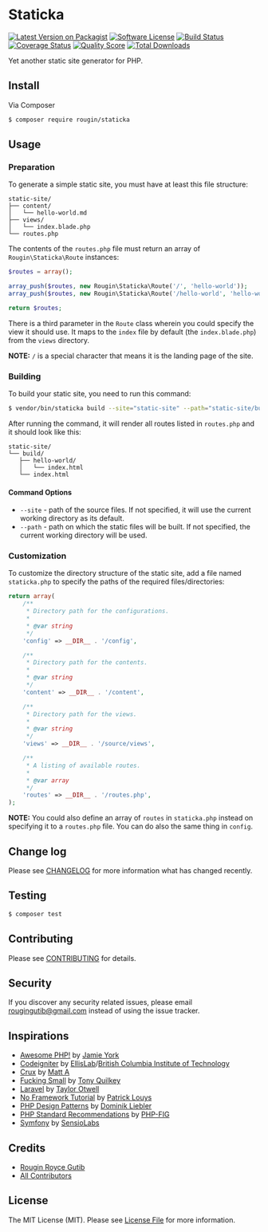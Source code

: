 # Staticka

[![Latest Version on Packagist][ico-version]][link-packagist]
[![Software License][ico-license]](LICENSE.md)
[![Build Status][ico-travis]][link-travis]
[![Coverage Status][ico-scrutinizer]][link-scrutinizer]
[![Quality Score][ico-code-quality]][link-code-quality]
[![Total Downloads][ico-downloads]][link-downloads]

Yet another static site generator for PHP.

## Install

Via Composer

``` bash
$ composer require rougin/staticka
```

## Usage

### Preparation

To generate a simple static site, you must have at least this file structure:

```
static-site/
├── content/
│   └── hello-world.md
├── views/
│   └── index.blade.php
└── routes.php
```

The contents of the `routes.php` file must return an array of `Rougin\Staticka\Route` instances:

``` php
$routes = array();

array_push($routes, new Rougin\Staticka\Route('/', 'hello-world'));
array_push($routes, new Rougin\Staticka\Route('/hello-world', 'hello-world'));

return $routes;
```

There is a third parameter in the `Route` class wherein you could specify the view it should use.
It maps to the `index` file by default (the `index.blade.php`) from the `views` directory.

**NOTE:** `/` is a special character that means it is the landing page of the site.

### Building

To build your static site, you need to run this command:

``` bash
$ vendor/bin/staticka build --site="static-site" --path="static-site/build"
```

After running the command, it will render all routes listed in `routes.php` and it should look like this:

```
static-site/
└── build/
   ├── hello-world/
   │   └── index.html
   └── index.html
```

#### Command Options

* `--site` - path of the source files. If not specified, it will use the current working directory as its default.
* `--path` - path on which the static files will be built. If not specified, the current working directory will be used.

### Customization

To customize the directory structure of the static site, add a file named `staticka.php` to specify the paths of the required files/directories:

``` php
return array(
    /**
     * Directory path for the configurations.
     *
     * @var string
     */
    'config' => __DIR__ . '/config',

    /**
     * Directory path for the contents.
     *
     * @var string
     */
    'content' => __DIR__ . '/content',

    /**
     * Directory path for the views.
     *
     * @var string
     */
    'views' => __DIR__ . '/source/views',

    /**
     * A listing of available routes.
     *
     * @var array
     */
    'routes' => __DIR__ . '/routes.php',
);
```

**NOTE:** You could also define an array of `routes` in `staticka.php` instead on specifying it to a `routes.php` file. You can do also the same thing in `config`.

## Change log

Please see [CHANGELOG](CHANGELOG.md) for more information what has changed recently.

## Testing

``` bash
$ composer test
```

## Contributing

Please see [CONTRIBUTING](CONTRIBUTING.md) for details.

## Security

If you discover any security related issues, please email rougingutib@gmail.com instead of using the issue tracker.

## Inspirations

* [Awesome PHP!](https://github.com/ziadoz/awesome-php) by [Jamie York](https://github.com/ziadoz)
* [Codeigniter](https://codeigniter.com) by [EllisLab](https://ellislab.com)/[British Columbia Institute of Technology](http://www.bcit.ca)
* [Crux](https://github.com/yuloh/crux) by [Matt A](https://github.com/yuloh)
* [Fucking Small](https://github.com/trq/fucking-small) by [Tony Quilkey](https://github.com/trq)
* [Laravel](https://laravel.com) by [Taylor Otwell](https://github.com/taylorotwell)
* [No Framework Tutorial](https://github.com/PatrickLouys/no-framework-tutorial) by [Patrick Louys](https://github.com/PatrickLouys)
* [PHP Design Patterns](http://designpatternsphp.readthedocs.org/en/latest) by [Dominik Liebler](https://github.com/domnikl)
* [PHP Standard Recommendations](http://www.php-fig.org/psr) by [PHP-FIG](http://www.php-fig.org)
* [Symfony](http://symfony.com) by [SensioLabs](https://sensiolabs.com)

## Credits

- [Rougin Royce Gutib][link-author]
- [All Contributors][link-contributors]

## License

The MIT License (MIT). Please see [License File](LICENSE.md) for more information.

[ico-version]: https://img.shields.io/packagist/v/rougin/staticka.svg?style=flat-square
[ico-license]: https://img.shields.io/badge/license-MIT-brightgreen.svg?style=flat-square
[ico-travis]: https://img.shields.io/travis/rougin/staticka/master.svg?style=flat-square
[ico-scrutinizer]: https://img.shields.io/scrutinizer/coverage/g/rougin/staticka.svg?style=flat-square
[ico-code-quality]: https://img.shields.io/scrutinizer/g/rougin/staticka.svg?style=flat-square
[ico-downloads]: https://img.shields.io/packagist/dt/rougin/staticka.svg?style=flat-square

[link-packagist]: https://packagist.org/packages/rougin/staticka
[link-travis]: https://travis-ci.org/rougin/staticka
[link-scrutinizer]: https://scrutinizer-ci.com/g/rougin/staticka/code-structure
[link-code-quality]: https://scrutinizer-ci.com/g/rougin/staticka
[link-downloads]: https://packagist.org/packages/rougin/staticka
[link-author]: https://github.com/rougin
[link-contributors]: ../../contributors

